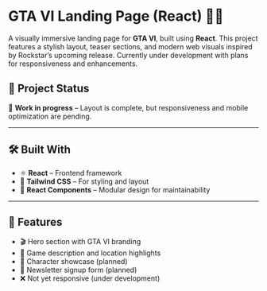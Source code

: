 # GTA VI Landing Page (React) 🚗🔥

A visually immersive landing page for **GTA VI**, built using **React**. This project features a stylish layout, teaser sections, and modern web visuals inspired by Rockstar’s upcoming release. Currently under development with plans for responsiveness and enhancements.


## 🚧 Project Status

🔧 **Work in progress** – Layout is complete, but responsiveness and mobile optimization are pending.

---

## 🛠️ Built With

- ⚛️ **React** – Frontend framework
- 🎨 **Tailwind CSS** – For styling and layout
- 📂 **React Components** – Modular design for maintainability

---

## 📸 Features

- 🎬 Hero section with GTA VI branding
- 📖 Game description and location highlights
- 👥 Character showcase (planned)
- 📩 Newsletter signup form (planned)
- ❌ Not yet responsive (under development)

